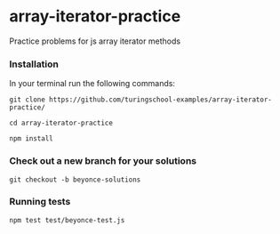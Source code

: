 # array-iterator-practice
Practice problems for js array iterator methods

### Installation
In your terminal run the following commands:

`git clone https://github.com/turingschool-examples/array-iterator-practice/`

`cd array-iterator-practice`

`npm install`

### Check out a new branch for your solutions
`git checkout -b beyonce-solutions`

### Running tests
`npm test test/beyonce-test.js`




